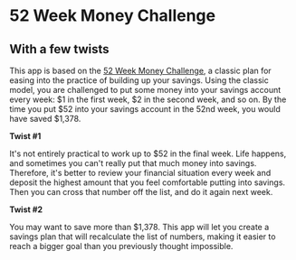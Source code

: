 # 52 Week Money Challenge
## With a few twists

This app is based on the [52 Week Money Challenge](http://lifehacker.com/take-the-52-week-money-challenge-and-easily-save-about-1486564993), a classic plan for easing into the practice of building up your savings. Using the classic model, you are challenged to put some money into your savings account every week: $1 in the first week, $2 in the second week, and so on. By the time you put $52 into your savings account in the 52nd week, you would have saved $1,378.

**Twist #1**

It's not entirely practical to work up to $52 in the final week. Life happens, and sometimes you can't really put that much money into savings. Therefore, it's better to review your financial situation every week and deposit the highest amount that you feel comfortable putting into savings. Then you can cross that number off the list, and do it again next week.

**Twist #2**

You may want to save more than $1,378. This app will let you create a savings plan that will recalculate the list of numbers, making it easier to reach a bigger goal than you previously thought impossible.